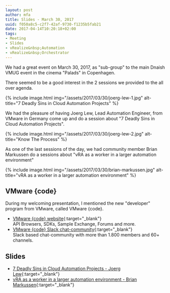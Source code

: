 ```yaml
---
layout: post
author: mfa
title: Slides - March 30, 2017
uuid: f050a8c5-c2f7-42af-9730-f1235b5fab21
date: 2017-04-14T10:20:18+02:00
tags:
- Meeting
- Slides
- vRealize&nbsp;Automation
- vRealize&nbsp;Orchestrator
---
```

We had a great event on March 30, 2017, as "sub-group" to the main Dnaish VMUG event in the cinema "Palads" in Copenhagen.

There seemed to be a good interest in the 2 sessions we provided to the all over agenda.

{% include image.html img="/assets/2017/03/30/joerg-lew-1.jpg" alt-title="7 Deadly Sins in Cloud Automation Projects" %}

We had the pleasure of having Joerg Lew, Lead Automation Engineer, from VMware in Germany come up and do a session about<!--break--> "7 Deadly Sins in Cloud Automation Projects".

{% include image.html img="/assets/2017/03/30/joerg-lew-2.jpg" alt-title="Know The Process" %}

As one of the last sessions of the day, we had community member Brian Markussen do a sessions about "vRA as a worker in a larger automation environment"

{% include image.html img="/assets/2017/03/30/brian-markussen.jpg" alt-title="vRA as a worker in a larger automation environment" %}

## VMware {code}

During my welcoming presentation, I mentioned the new "developer" program from VMware, called VMware {code}.

* [VMware {code} website](https://code.vmware.com/home){:target="_blank"}  
API Browsers, SDKs, Sample Exchange, Forums and more.
* [VMware {code} Slack chat-community](https://code.vmware.com/join/){:target="_blank"}  
Slack based chat-community with more than 1.800 members and 60+ channels.

## Slides

* [7 Deadly Sins in Cloud Automation Projects - Joerg Lew](https://www.dropbox.com/s/dwijyn7tv2kcynw/2017-03-30%20-%207%20Deadly%20Sins%20in%20Cloud%20Automation%20Projects-%20Joerg%20Lew.pdf?dl=1){:target="_blank"}
* [vRA as a worker in a larger automation environment - Brian Markussen](https://www.dropbox.com/s/tses2r8a7rlf517/2017-03-30%20-%20vRA%20as%20a%20worker%20in%20a%20larger%20automation%20environment%20-%20Brian%20Markussen.pdf?dl=1){:target="_blank"}


<br>
